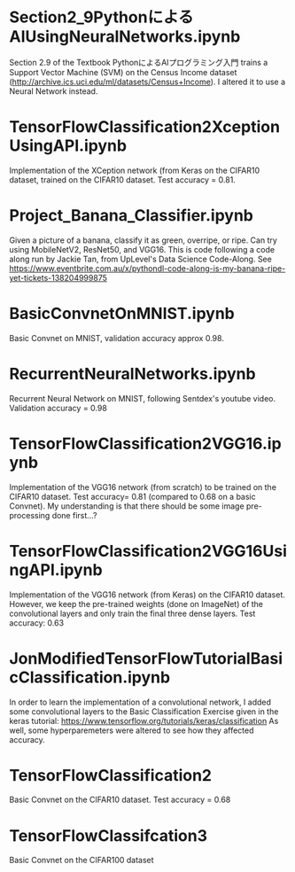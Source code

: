 # Section2_9PythonによるAIUsingNeuralNetworks.ipynb
Section 2.9 of the Textbook PythonによるAIプログラミング入門 trains a Support Vector Machine (SVM) on the Census Income dataset (http://archive.ics.uci.edu/ml/datasets/Census+Income). I altered it to use a Neural Network instead.

# TensorFlowClassification2XceptionUsingAPI.ipynb
Implementation of the XCeption network (from Keras on the CIFAR10 dataset, trained on the CIFAR10 dataset. 
Test accuracy = 0.81.

# Project_Banana_Classifier.ipynb
Given a picture of a banana, classify it as green, overripe, or ripe. Can try using MobileNetV2, ResNet50, and VGG16.
This is code following a code along run by Jackie Tan, from UpLevel's Data Science Code-Along. 
See https://www.eventbrite.com.au/x/pythondl-code-along-is-my-banana-ripe-yet-tickets-138204999875

# BasicConvnetOnMNIST.ipynb
Basic Convnet on MNIST, validation accuracy approx 0.98.

# RecurrentNeuralNetworks.ipynb
Recurrent Neural Network on MNIST, following Sentdex's youtube video. Validation accuracy = 0.98

# TensorFlowClassification2VGG16.ipynb
Implementation of the VGG16 network (from scratch) to be trained on the CIFAR10 dataset. Test accuracy= 0.81 (compared to 0.68 on a basic Convnet). My understanding is that there should be some image pre-processing done first...?

# TensorFlowClassification2VGG16UsingAPI.ipynb
Implementation of the VGG16 network (from Keras) on the CIFAR10 dataset. However, we keep the pre-trained weights (done on ImageNet) of the convolutional layers and only train the final three dense layers.
Test accuracy: 0.63

# JonModifiedTensorFlowTutorialBasicClassification.ipynb
In order to learn the implementation of a convolutional network, I added some convolutional layers
to the Basic Classification Exercise given in the keras tutorial: https://www.tensorflow.org/tutorials/keras/classification
As well, some hyperparemeters were altered to see how they affected accuracy.

# TensorFlowClassification2
Basic Convnet on the CIFAR10 dataset. Test accuracy = 0.68

# TensorFlowClassifcation3
Basic Convnet on the CIFAR100 dataset
